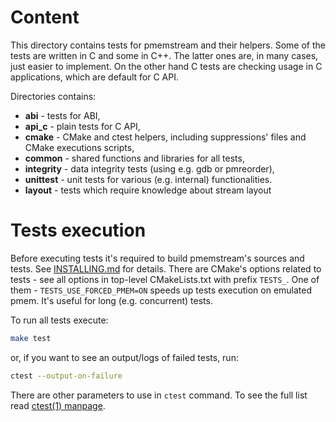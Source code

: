 # Content

This directory contains tests for pmemstream and their helpers. Some of the tests are written
in C and some in C++. The latter ones are, in many cases, just easier to implement. On the other
hand C tests are checking usage in C applications, which are default for C API.

Directories contains:
- **abi** - tests for ABI,
- **api_c** - plain tests for C API,
- **cmake** - CMake and ctest helpers, including suppressions' files and CMake executions scripts,
- **common** - shared functions and libraries for all tests,
- **integrity** - data integrity tests (using e.g. gdb or pmreorder),
- **unittest** - unit tests for various (e.g. internal) functionalities.
- **layout** - tests which require knowledge about stream layout

# Tests execution

Before executing tests it's required to build pmemstream's sources and tests.
See [INSTALLING.md](../INSTALLING.md) for details. There are CMake's options related
to tests - see all options in top-level CMakeLists.txt with prefix `TESTS_`.
One of them - `TESTS_USE_FORCED_PMEM=ON` speeds up tests execution on emulated pmem.
It's useful for long (e.g. concurrent) tests.

To run all tests execute:

```sh
make test
```

or, if you want to see an output/logs of failed tests, run:

```sh
ctest --output-on-failure
```

There are other parameters to use in `ctest` command. To see the full list read
[ctest(1) manpage](https://cmake.org/cmake/help/latest/manual/ctest.1.html).

